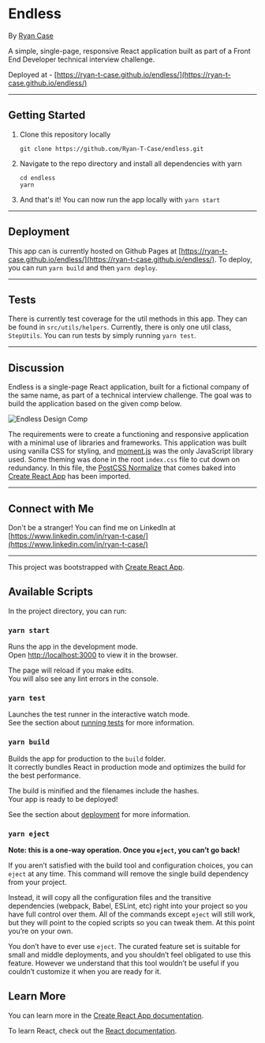 # Endless

By [Ryan Case](https://github.com/Ryan-T-Case)

A simple, single-page, responsive React application built as part of a Front End Developer technical interview challenge.

Deployed at - [https://ryan-t-case.github.io/endless/](https://ryan-t-case.github.io/endless/)

---

## Getting Started

1. Clone this repository locally
    ```
    git clone https://github.com/Ryan-T-Case/endless.git
    ```
2. Navigate to the repo directory and install all dependencies with yarn
    ```
    cd endless
    yarn
    ```
3. And that's it! You can now run the app locally with `yarn start`

---

## Deployment

This app can is currently hosted on Github Pages at [https://ryan-t-case.github.io/endless/](https://ryan-t-case.github.io/endless/). To deploy, you can run `yarn build` and then `yarn deploy`.

---

## Tests

There is currently test coverage for the util methods in this app. They can be found in `src/utils/helpers`. Currently, there is only one util class, `StepUtils`. You can run tests by simply running `yarn test`.

---

## Discussion

Endless is a single-page React application, built for a fictional company of the same name, as part of a technical interview challenge. The goal was to build the application based on the given comp below.

![Endless Design Comp](./src/assets/images/development-challenge.png)

The requirements were to create a functioning and responsive application with a minimal use of libraries and frameworks. This application was built using vanilla CSS for styling, and [moment.js](https://momentjs.com/) was the only JavaScript library used. Some theming was done in the root `index.css` file to cut down on redundancy. In this file, the [PostCSS Normalize](https://create-react-app.dev/docs/adding-css-reset/) that comes baked into [Create React App](https://github.com/facebook/create-react-app) has been imported.

---

## Connect with Me

Don't be a stranger! You can find me on LinkedIn at [https://www.linkedin.com/in/ryan-t-case/](https://www.linkedin.com/in/ryan-t-case/)

---

This project was bootstrapped with [Create React App](https://github.com/facebook/create-react-app).

## Available Scripts

In the project directory, you can run:

### `yarn start`

Runs the app in the development mode.<br />
Open [http://localhost:3000](http://localhost:3000) to view it in the browser.

The page will reload if you make edits.<br />
You will also see any lint errors in the console.

### `yarn test`

Launches the test runner in the interactive watch mode.<br />
See the section about [running tests](https://facebook.github.io/create-react-app/docs/running-tests) for more information.

### `yarn build`

Builds the app for production to the `build` folder.<br />
It correctly bundles React in production mode and optimizes the build for the best performance.

The build is minified and the filenames include the hashes.<br />
Your app is ready to be deployed!

See the section about [deployment](https://facebook.github.io/create-react-app/docs/deployment) for more information.

### `yarn eject`

**Note: this is a one-way operation. Once you `eject`, you can’t go back!**

If you aren’t satisfied with the build tool and configuration choices, you can `eject` at any time. This command will remove the single build dependency from your project.

Instead, it will copy all the configuration files and the transitive dependencies (webpack, Babel, ESLint, etc) right into your project so you have full control over them. All of the commands except `eject` will still work, but they will point to the copied scripts so you can tweak them. At this point you’re on your own.

You don’t have to ever use `eject`. The curated feature set is suitable for small and middle deployments, and you shouldn’t feel obligated to use this feature. However we understand that this tool wouldn’t be useful if you couldn’t customize it when you are ready for it.

## Learn More

You can learn more in the [Create React App documentation](https://facebook.github.io/create-react-app/docs/getting-started).

To learn React, check out the [React documentation](https://reactjs.org/).

